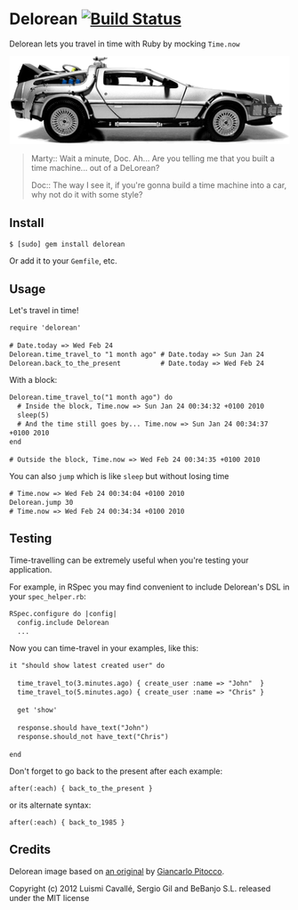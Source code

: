 # Delorean [![Build Status](https://secure.travis-ci.org/bebanjo/delorean.png)](http://travis-ci.org/bebanjo/delorean)

Delorean lets you travel in time with Ruby by mocking `Time.now`

![](./media/delorean.png)

> Marty:: Wait a minute, Doc. Ah... Are you telling me that you built a time machine... out of a DeLorean?
>
> Doc:: The way I see it, if you're gonna build a time machine into a car, why not do it with some style?

## Install

    $ [sudo] gem install delorean

Or add it to your `Gemfile`, etc.

## Usage

Let's travel in time!

    require 'delorean'

    # Date.today => Wed Feb 24
    Delorean.time_travel_to "1 month ago" # Date.today => Sun Jan 24
    Delorean.back_to_the_present          # Date.today => Wed Feb 24

With a block:

    Delorean.time_travel_to("1 month ago") do
      # Inside the block, Time.now => Sun Jan 24 00:34:32 +0100 2010
      sleep(5)
      # And the time still goes by... Time.now => Sun Jan 24 00:34:37 +0100 2010
    end

    # Outside the block, Time.now => Wed Feb 24 00:34:35 +0100 2010

You can also `jump` which is like `sleep` but without losing time

    # Time.now => Wed Feb 24 00:34:04 +0100 2010
    Delorean.jump 30
    # Time.now => Wed Feb 24 00:34:34 +0100 2010

## Testing

Time-travelling can be extremely useful when you're testing your application.

For example, in RSpec you may find convenient to include Delorean's DSL in your `spec_helper.rb`:

    RSpec.configure do |config|
      config.include Delorean
      ...

Now you can time-travel in your examples, like this:

    it "should show latest created user" do

      time_travel_to(3.minutes.ago) { create_user :name => "John"  }
      time_travel_to(5.minutes.ago) { create_user :name => "Chris" }

      get 'show'

      response.should have_text("John")
      response.should_not have_text("Chris")

    end

Don't forget to go back to the present after each example:

    after(:each) { back_to_the_present }

or its alternate syntax:

    after(:each) { back_to_1985 }

## Credits

Delorean image based on [an original](http://www.gocarlo.com/lagalerie/archives/march05.htm) by [Giancarlo Pitocco](http://www.gocarlo.com/).

Copyright (c) 2012 Luismi Cavallé, Sergio Gil and BeBanjo S.L. released under the MIT license

